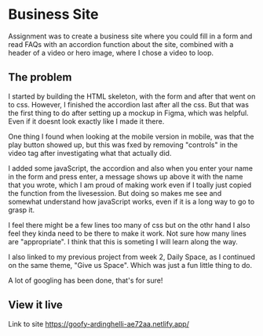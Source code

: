 # Business Site


Assignment was to create a business site where you could fill in a form and read FAQs with an accordion function about the site, combined with a header of a video or hero image, where I chose a video to loop.  

## The problem

I started by building the HTML skeleton, with the form and after that went on to css. However, I finished the accordion last after all the css. But that was the first thing to do after setting up a mockup in Figma, which was helpful. Even if it doesnt look exactly like I made it there. 

One thing I found when looking at the mobile version in mobile, was that the play button showed up, but this was fxed by removing "controls" in the video tag after investigating what that actually did. 

I added some javaScript, the accordion and also when you enter your name in the form and press enter, a message shows up above it with the name that you wrote, which I am proud of making work even if I toally just copied the function from the livesession. But doing so makes me see and somewhat understand how javaScript works, even if it is a long way to go to grasp it. 

I feel there might be a few lines too many of css but on the othr hand I also feel they kinda need to be there to make it work. Not sure how many lines are "appropriate". I think that this is someting I will learn along the way. 

I also linked to my previous project from week 2, Daily Space,  as I continued on the same theme, "Give us Space". Which was just a fun little thing to do. 

A lot of googling has been done, that's for sure!

## View it live

Link to site https://goofy-ardinghelli-ae72aa.netlify.app/
